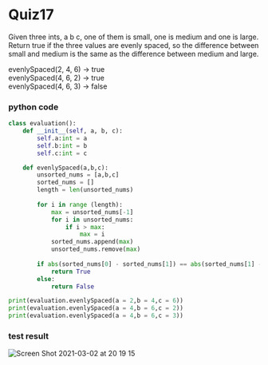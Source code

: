 # Quiz17

Given three ints, a b c, one of them is small, one is medium and one is large. Return true if the three values are evenly spaced, so the difference between small and medium is the same as the difference between medium and large. 

evenlySpaced(2, 4, 6) → true <br>
evenlySpaced(4, 6, 2) → true <br>
evenlySpaced(4, 6, 3) → false <br>

### python code
```.py
class evaluation():
    def __init__(self, a, b, c):
        self.a:int = a
        self.b:int = b
        self.c:int = c

    def evenlySpaced(a,b,c):
        unsorted_nums = [a,b,c]
        sorted_nums = []
        length = len(unsorted_nums)
    
        for i in range (length):
            max = unsorted_nums[-1]
            for i in unsorted_nums:
                if i > max:
                    max = i
            sorted_nums.append(max)
            unsorted_nums.remove(max)
    
        if abs(sorted_nums[0] - sorted_nums[1]) == abs(sorted_nums[1] - sorted_nums[2]):
            return True
        else:
            return False

print(evaluation.evenlySpaced(a = 2,b = 4,c = 6))
print(evaluation.evenlySpaced(a = 4,b = 6,c = 2))
print(evaluation.evenlySpaced(a = 4,b = 6,c = 3))
```

### test result

![Screen Shot 2021-03-02 at 20 19 15](https://user-images.githubusercontent.com/60457723/109641058-9c255280-7b94-11eb-88c8-0473510eff65.png)

